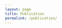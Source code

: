 ```yaml
---
layout: page
title: Publication
permalink: /publication/
---
```


<script src="https://bibbase.org/show?bib=https%3A%2F%2Fbibbase.org%2Fnetwork%2Ffiles%2FyQRmeGxCAc6g2kYwP&noBootstrap=1&jsonp=1"></script>
